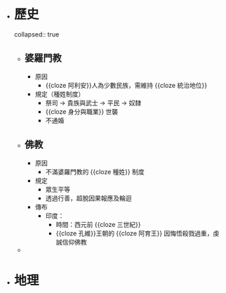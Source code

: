 - # 歷史
  collapsed:: true
	- ## 婆羅門教
		- 原因
			- {{cloze 阿利安}}人為少數民族，需維持 {{cloze 統治地位}}
		- 規定（種姓制度）
			- 祭司 -> 貴族與武士 -> 平民 -> 奴隸
			- {{cloze 身分與職業}} 世襲
			- 不通婚
	- ## 佛教
		- 原因
			- 不滿婆羅門教的 {{cloze 種姓}} 制度
		- 規定
			- 眾生平等
			- 透過行善，超脫因果報應及輪迴
		- 傳布
			- 印度：
				- 時間：西元前 {{cloze 三世紀}}
				- {{cloze 孔維}}王朝的 {{cloze 阿育王}} 因悔悟殺戮過重，虔誠信仰佛教
	-
- # 地理